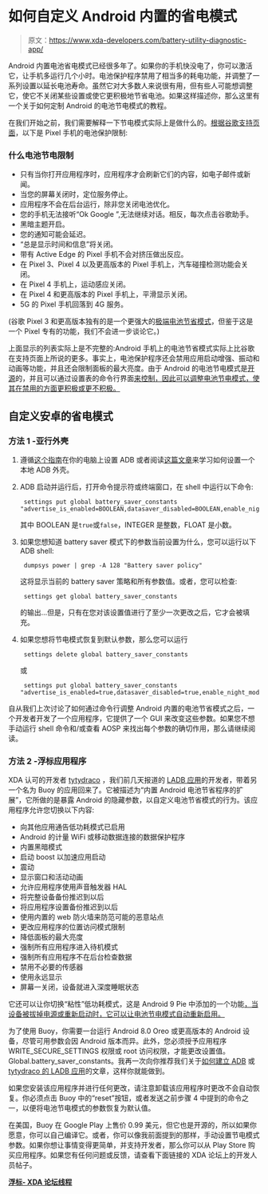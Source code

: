 # 如何自定义 Android 内置的省电模式

> 原文：<https://www.xda-developers.com/battery-utility-diagnostic-app/>

Android 内置电池省电模式已经很多年了。如果你的手机快没电了，你可以激活它，让手机多运行几个小时。电池保护程序禁用了相当多的耗电功能，并调整了一系列设置以延长电池寿命。虽然它对大多数人来说很有用，但有些人可能想调整它，使它不关闭某些设置或使它更积极地节省电池。如果这样描述你，那么这里有一个关于如何定制 Android 的电池节电模式的教程。

在我们开始之前，我们需要解释一下节电模式实际上是做什么的。[根据谷歌支持页面](https://support.google.com/pixelphone/answer/6187458#what_changes&zippy=%2Cwhat-battery-saver-limits)，以下是 Pixel 手机的电池保护限制:

### 什么电池节电限制

*   只有当你打开应用程序时，应用程序才会刷新它们的内容，如电子邮件或新闻。
*   当您的屏幕关闭时，定位服务停止。
*   应用程序不会在后台运行，除非您关闭电池优化。
*   您的手机无法接听“Ok Google ”,无法继续对话。相反，每次点击谷歌助手。
*   黑暗主题开启。
*   您的通知可能会延迟。
*   “总是显示时间和信息”将关闭。
*   带有 Active Edge 的 Pixel 手机不会对挤压做出反应。
*   在 Pixel 3、Pixel 4 以及更高版本的 Pixel 手机上，汽车碰撞检测功能会关闭。
*   在 Pixel 4 手机上，运动感应关闭。
*   在 Pixel 4 和更高版本的 Pixel 手机上，平滑显示关闭。
*   5G 的 Pixel 手机回落到 4G 服务。

(谷歌 Pixel 3 和更高版本独有的是一个更强大的[极端电池节省模式](https://www.xda-developers.com/google-pixel-5-review/#:~:text=extreme%20battery%20saver%20option)，但鉴于这是一个 Pixel 专有的功能，我们不会进一步谈论它。)

上面显示的列表实际上是不完整的:Android 手机上的电池节省模式实际上比谷歌在支持页面上所说的更多。事实上，电池保护程序还会禁用应用启动增强、振动和动画等功能，并且还会限制面板的最大亮度。由于 Android 的电池节电模式是[开源](https://android.googlesource.com/platform/frameworks/base/+/master/services/core/java/com/android/server/power/batterysaver/BatterySaverPolicy.java)的，并且可以通过设置表的命令行界面[来控制，因此可以调整电池节电模式，使其在禁用的方面更积极或更不积极。](https://android.googlesource.com/platform/frameworks/base/+/master/core/java/android/provider/Settings.java#11478)

## 自定义安卓的省电模式

### 方法 1 -亚行外壳

1.  遵循[这个指南](https://www.xda-developers.com/install-adb-windows-macos-linux/)在你的电脑上设置 ADB 或者阅读[这篇文章](https://www.xda-developers.com/debloat-your-phone-run-adb-shell-commands-no-root-no-pc)来学习如何设置一个本地 ADB 外壳。
2.  ADB 启动并运行后，打开命令提示符或终端窗口，在 shell 中运行以下命令:

    ```
     settings put global battery_saver_constants "advertise_is_enabled=BOOLEAN,datasaver_disabled=BOOLEAN,enable_night_mode=BOOLEAN,launch_boost_disabled=BOOLEAN,vibration_disabled=BOOLEAN,animation_disabled=BOOLEAN,soundtrigger_disabled=BOOLEAN,fullbackup_deferred=BOOLEAN,keyvaluebackup_deferred=BOOLEAN,firewall_disabled=BOOLEAN,gps_mode=INTEGER,adjust_brightness_disabled=BOOLEAN,adjust_brightness_factor=FLOAT,force_all_apps_standby=BOOLEAN,force_background_check=BOOLEAN,optional_sensors_disabled=BOOLEAN,aod_disabled=BOOLEAN,quick_doze_enabled=BOOLEAN" 
    ```

    其中 BOOLEAN 是`true`或`false`，INTEGER 是整数，FLOAT 是小数。
3.  如果您想知道 battery saver 模式下的参数当前设置为什么，您可以运行以下 ADB shell:

    ```
     dumpsys power | grep -A 128 "Battery saver policy" 
    ```

    这将显示当前的 battery saver 策略和所有参数值。或者，您可以检查:

    ```
     settings get global battery_saver_constants 
    ```

    的输出...但是，只有在您对该设置值进行了至少一次更改之后，它才会被填充。
4.  如果您想将节电模式恢复到默认参数，那么您可以运行

    ```
     settings delete global battery_saver_constants 
    ```

    或

    ```
     settings put global battery_saver_constants "advertise_is_enabled=true,datasaver_disabled=true,enable_night_mode=true,launch_boost_disabled=true,vibration_disabled=true,animation_disabled=false,soundtrigger_disabled=true,fullbackup_deferred=true,keyvaluebackup_deferred=true,firewall_disabled=true,gps_mode=2,adjust_brightness_disabled=true,adjust_brightness_factor=0.5,force_all_apps_standby=true,force_background_check=true,optional_sensors_disabled=true,aod_disabled=true,quick_doze_enabled=true" 
    ```

自从我们上次讨论了如何通过命令行调整 Android 内置的电池节省模式之后，一个开发者开发了一个应用程序，它提供了一个 GUI 来改变这些参数。如果您不想手动运行 shell 命令和/或查看 AOSP 来找出每个参数的确切作用，那么请继续阅读。

### 方法 2 -浮标应用程序

XDA 认可的开发者 [tytydraco](https://forum.xda-developers.com/m/tytydraco.8155542/) ，我们前几天报道的 [LADB 应用](https://www.xda-developers.com/debloat-your-phone-run-adb-shell-commands-no-root-no-pc)的开发者，带着另一个名为 Buoy 的应用回来了。它被描述为“内置 Android 电池节省程序的扩展”，它所做的是暴露 Android 的隐藏参数，以自定义电池节省模式的行为。该应用程序允许您切换以下内容:

*   向其他应用通告低功耗模式已启用
*   Android 的计量 WiFi 或移动数据连接的数据保护程序
*   内置黑暗模式
*   启动 boost 以加速应用启动
*   震动
*   显示窗口和活动动画
*   允许应用程序使用声音触发器 HAL
*   将完整设备备份推迟到以后
*   将应用程序设置备份推迟到以后
*   使用内置的 web 防火墙来防范可能的恶意站点
*   更改应用程序的位置访问模式限制
*   降低面板的最大亮度
*   强制所有应用程序进入待机模式
*   强制所有应用程序不在后台检查数据
*   禁用不必要的传感器
*   使用永远显示
*   屏幕一关闭，设备就进入深度睡眠状态

它还可以让你切换“粘性”低功耗模式，这是 Android 9 Pie 中添加的一个功能[，当设备被拔掉电源或重新启动时，它可以让电池节电模式自动重新启用。](https://twitter.com/MishaalRahman/status/1040351524378079233)

为了使用 Buoy，你需要一台运行 Android 8.0 Oreo 或更高版本的 Android 设备，尽管可用参数会因 Android 版本而异。此外，您必须授予应用程序 WRITE_SECURE_SETTINGS 权限或 root 访问权限，才能更改设置值。Global.battery_saver_constants。我再一次向你推荐我们关于[如何建立 ADB](https://www.xda-developers.com/install-adb-windows-macos-linux/) 或 [tytydraco 的 LADB 应用](https://www.xda-developers.com/debloat-your-phone-run-adb-shell-commands-no-root-no-pc)的文章，这样你就能做到。

如果您安装该应用程序并进行任何更改，请注意卸载该应用程序时更改不会自动恢复。你必须点击 Buoy 中的“reset”按钮，或者发送之前步骤 4 中提到的命令之一，以便将电池节电模式的参数恢复为默认值。

在美国，Buoy 在 Google Play 上售价 0.99 美元，但它也是开源的，所以如果你愿意，你可以自己编译它。或者，你可以像我前面提到的那样，手动设置节电模式参数。如果你想让事情变得更简单，并支持开发者，那么你可以从 Play Store 购买应用程序。如果您有任何问题或反馈，请查看下面链接的 XDA 论坛上的开发人员帖子。

**[浮标- XDA 论坛线程](https://forum.xda-developers.com/t/meet-buoy-a-foss-battery-saver-configuration-tool.4258757/#post-84906249)**